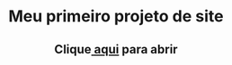 <h1 align="center">Meu primeiro projeto de site</h1>

<h2 align="center">Clique<a href="https://capitaozila.github.io/Port/"> aqui</a> para abrir</h2>
